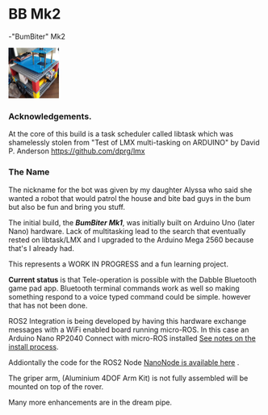 # BB Mk2
-"BumBiter" Mk2

<img src="./assets/BBMk2.jpg" width="100" height="100">

### Acknowledgements. 
At the core of this build is a task scheduler called libtask which was shamelessly stolen from
"Test of LMX multi-tasking on ARDUINO" by David P. Anderson https://github.com/dprg/lmx

### The Name 
The nickname for the bot was given by my daughter Alyssa who said she wanted a robot that would patrol the house and bite bad guys in the bum but also be fun and bring you stuff. 

The initial build, the ***BumBiter Mk1***, was initially built on Arduino Uno (later Nano) hardware. Lack of multitasking lead to the search that eventually rested on libtask/LMX and I upgraded to the Arduino Mega 2560 because that's I already had.

This represents a WORK IN PROGRESS and a fun learning project.

**Current status** is that Tele-operation is possible with the Dabble Bluetooth game pad app. Bluetooth terminal commands work as well so making something respond to a voice typed command could be simple. however that has not been done.

ROS2 Integration is being developed by having this hardware exchange messages with a WiFi enabled board running micro-ROS. 
In this case an Arduino Nano RP2040 Connect with micro-ROS installed [See notes on the install process](https://gist.github.com/Redstone-RM/0ca459c32ec5ead8700284ff56a136f7).

Addiontally the code for the ROS2 Node [NanoNode is available here](https://github.com/Redstone-RM/NanoNode) .

The griper arm, (Aluminium 4DOF Arm Kit) is not fully assembled will be mounted on top of the rover.
  
Many more enhancements are in the dream pipe.
